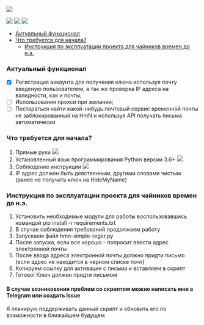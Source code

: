 ![](https://github.com/uchaev508/hmn-simle-reger/blob/c505ddb5474af705f0579edf20ce6d2370428ae7/logos/logo-360x180.png?raw=true)

![](https://img.shields.io/github/stars/uchaev508/hmn-simle-reger) ![](https://img.shields.io/github/forks/uchaev508/hmn-simle-reger) ![](https://img.shields.io/github/issues/uchaev508/hmn-simle-reger)

- [Актуальный функционал](README.md/#актуальный-функционал)
- [Что требуется для начала?](что-требуется-для-начала)
  * [Инструкция по эксплуатации проекта для чайников времен до н.э.](инструкция-по-эксплуатации-проекта-для-чайников-времен-до-нэ)

### Актуальный функционал
- [x] Регистрация аккаунта для получения ключа используя почту введеную пользователем, а так же проверка IP адреса на валидности, как и почты;
- [ ] Использования прокси при желании;
- [ ] Постараться найти какой-нибудь почтовый сервис временной почты не заблокированный на HmN и используя API получать письма автоматически

### Что требуется для начала?
1. Прямые руки
![](https://media.istockphoto.com/photos/two-hands-with-palms-facing-up-picture-id153180923?k=20&m=153180923&s=612x612&w=0&h=ZFG_DjtuLs2VDkxL42KwMP3i1OR9Oa2dYcnl5_TauHc=)
2. Установленный язык программирования Python версии 3.6+
![](https://foto.yenikadin.com/galeri/2012/06/20/piton-ile-ayni-evde-yasiyor_97875_b.jpg)
3. Соблюдение инструкции
![](https://www.meme-arsenal.com/memes/12fe855b73531e0ae1bf4b452734d2f2.jpg)
4. IP адрес должен быть девственным, другими словами чистым  (ранее не получать ключ на HideMyName)

### Инструкция по эксплуатации проекта для чайников времен до н.э.
1. Установить необходимые модули для работы воспользовавшись командой pip install -r requirements.txt
2.  В случае соблюдения требований продолжаем работу
3. Запускаем файл hmn-simple-reger.py 
4. После запуска, если все хорошо - попросит ввести адрес электронной почты
5. После ввода адреса электронной почты должно придти письмо (если адрес не находится в черном списке почт)
6. Копируем ссылку для активации с письма и вставляем в скрипт
7. Готово! Ключ должен придти письмом

#### В случае возниковения проблем со скриптом можно написать мне в Telegram или создать Issue
Я планирую поддерживать данный скрипт и обновить его по возможности в ближайшем будущем
